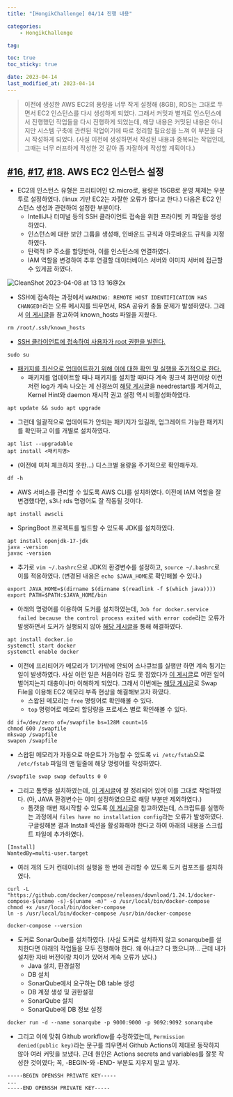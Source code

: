 ```yaml
---
title: "[HongikChallenge] 04/14 진행 내용"

categories:
    - HongikChallenge

tag:

toc: true
toc_sticky: true

date: 2023-04-14
last_modified_at: 2023-04-14
---
```


> 이전에 생성한 AWS EC2의 용량을 너무 작게 설정해 (8GB), RDS는 그대로 두면서 EC2 인스턴스를 다시 생성하게 되었다. 그래서 커밋과 별개로 인스턴스에서 진행했던 작업들을 다시 진행하게 되었는데, 해당 내용은 커밋된 내용은 아니지만 시스템 구축에 관련된 작업이기에 따로 정리할 필요성을 느껴 이 부분을 다시 작성하게 되었다. (사실 이전에 생성하면서 작성된 내용과 중복되는 작업인데, 그때는 너무 러프하게 작성한 것 같아 좀 자잘하게 작성할 계획이다.)

## <a href="https://github.com/Hongik-Challenge/hc-backend/commit/201893e469562860397b89c25e3d81db884848c7">#16</a>, <a href="https://github.com/Hongik-Challenge/hc-backend/commit/2a513dc6b7b1c755c4b32ff233cc399f16d8323d">#17</a>, <a href="https://github.com/Hongik-Challenge/hc-backend/commit/fe3812f93790745b6b80e146ae25afb25990667a">#18</a>. AWS EC2 인스턴스 설정

- EC2의 인스턴스 유형은 프리티어인 t2.micro로, 용량은 15GB로 운영 체제는 우분투로 설정하였다. (linux 기반 EC2는 자잘한 오류가 많다고 한다.)  다음은 EC2 인스턴스 생성과 관련하여 설정한 부분이다.
  - IntelliJ나 터미널 등의 SSH 클라이언트 접속을 위한 프라이빗 키 파일을 생성하였다.
  - 인스턴스에 대한 보안 그룹을 생성해, 인바운드 규칙과 아웃바운드 규칙을 지정하였다.
  - 탄력적 IP 주소를 할당받아, 이를 인스턴스에 연결하였다.
  - IAM 역할을 변경하여 추후 연결할 데이터베이스 서버와 이미지 서버에 접근할 수 있게끔 하였다.

![CleanShot 2023-04-08 at 13 13 16@2x](https://user-images.githubusercontent.com/105341168/230702707-954aa971-fd6f-45c2-aa96-5c1fbbb7be9a.png)

- SSH에 접속하는 과정에서 ```WARNING: REMOTE HOST IDENTIFICATION HAS CHANGED!```라는 오류 메시지를 띄우면서, RSA 공유키 충돌 문제가 발생하였다. 그래서 <a href="https://kingsong.tistory.com/127">이 게시글</a>을 참고하여 known_hosts 파일을 지웠다.

```
rm /root/.ssh/known_hosts 
```

- <a href="https://www.leafcats.com/168">SSH 클라이언트에 접속하여 사용자가 root 권한을 빌린다.</a>

```
sudo su
```

- <a href="https://someone-life.tistory.com/17">패키지를 최신으로 업데이트하기 위해 이에 대한 확인 및 실행을 주기적으로 한다.</a>
  - 패키지를 업데이트할 때나 패키지를 설치할 때마다 계속 핑크색 화면이랑 이런저런 log가 계속 나오는 게 신경쓰여 <a href="https://chhanz.github.io/linux/2022/08/01/ubuntu-22-04-needrestart/">해당 게시글</a>을 needrestart를 제거하고, Kernel Hint와 daemon 재시작 권고 설정 역시 비활성화하였다. 

```
apt update && sudo apt upgrade
```

- 그런데 일괄적으로 업데이트가 안되는 패키지가 있길래, 업그레이드 가능한 패키지를 확인하고 이를 개별로 설치하였다.

```
apt list --upgradable
apt install <패키지명>
```

- (이전에 미처 체크하지 못한...) 디스크별 용량을 주기적으로 확인해두자.

```
df -h
```

- AWS 서비스를 관리할 수 있도록 AWS CLI를 설치하였다. 이전에 IAM 역할을 잘 변경했다면, s3나 rds 명령어도 잘 작동될 것이다.

```
apt install awscli
```

- SpringBoot 프로젝트를 빌드할 수 있도록 JDK를 설치하였다.

```
apt install openjdk-17-jdk
java -version
javac -version
```

- 추가로 ```vim ~/.bashrc```으로 JDK의 환경변수를 설정하고, ```source ~/.bashrc```로 이를 적용하였다. (변경된 내용은 ```echo $JAVA_HOME```로 확인해볼 수 있다.)

```
export JAVA_HOME=$(dirname $(dirname $(readlink -f $(which java))))
export PATH=$PATH:$JAVA_HOME/bin
```

- 아래의 명령어를 이용하여 도커를 설치하였는데, ```Job for docker.service failed because the control process exited with error code```라는 오류가 발생하면서 도커가 실행되지 않아 <a href="https://dct-wonjung.tistory.com/entry/Docker-failed-control-process-exited-오류-해결">해당 게시글</a>을 통해 해결하였다.

```
apt install docker.io 
systemctl start docker
systemctl enable docker
```

- 이전에 프리티어가 메모리가 1기가밖에 안되어 소나큐브를 실행만 하면 계속 튕기는 일이 발생하였다. 사실 이런 일은 처음이라 감도 못 잡았다가 <a href="https://velog.io/@seungju0000/ec2-stop">이 게시글</a>로 어떤 일이 벌어지는지 대충이나마 이해하게 되었다. 그래서 이번에는 <a href="https://kth990303.tistory.com/361">해당 게시글</a>로 Swap File을 이용해 EC2 메모리 부족 현상을 해결해보고자 하였다.
  - 스왑된 메모리는 ```free``` 명령어로 확인해볼 수 있다.
  - ```top``` 명령어로 메모리 할당량을 프로세스 별로 확인해볼 수 있다.

```
dd if=/dev/zero of=/swapfile bs=128M count=16
chmod 600 /swapfile
mkswap /swapfile
swapon /swapfile
```

- 스왑된 메모리가 자동으로 마운트가 가능할 수 있도록 ```vi /etc/fstab```으로 ```/etc/fstab``` 파일의 맨 밑줄에 해당 명령어를 작성하였다.

```
/swapfile swap swap defaults 0 0
```

- 그리고 톰캣을 설치하였는데, <a href="https://velog.io/@bonjaski0989/AWS-EC2-Linux-환경에서-톰캣-설치하기">이 게시글</a>에 잘 정리되어 있어 이를 그대로 작업하였다. (아, JAVA 환경변수는 이미 설정하였으므로 해당 부분만 제외하였다.)
  - 톰캣을 매번 재시작할 수 있도록 <a href="https://velog.io/@bonjaski0989/EC2-Tomcat-서비스-등록">이 게시글</a>을 참고하였는데, 스크립트를 실행하는 과정에서 ```files have no installation config```라는 오류가 발생하였다. 구글링해본 결과 Install 섹션을 활성화해야 한다고 하여 아래의 내용을 스크립트 파일에 추가하였다.

```
[Install]
WantedBy=multi-user.target
```

- 여러 개의 도커 컨테이너의 실행을 한 번에 관리할 수 있도록 도커 컴포즈를 설치하였다.

```
curl -L "https://github.com/docker/compose/releases/download/1.24.1/docker-compose-$(uname -s)-$(uname -m)" -o /usr/local/bin/docker-compose
chmod +x /usr/local/bin/docker-compose
ln -s /usr/local/bin/docker-compose /usr/bin/docker-compose

docker-compose --version
```

- 도커로 SonarQube를 설치하였다. (사실 도커로 설치하지 않고 sonarqube를 설치한다면 아래의 작업들을 모두 진행해야 한다. 왜 아냐고? 다 했으니까... 근데 내가 설치한 자바 버전이랑 차이가 있어서 계속 오류가 났다.)
  - Java 설치, 환경설정
  - DB 설치
  - SonarQube에서 요구하는 DB table 생성
  - DB 계정 생성 및 권한설정
  - SonarQube 설치
  - SonarQube에 DB 정보 설정

```
docker run -d --name sonarqube -p 9000:9000 -p 9092:9092 sonarqube
```

- 그리고 이에 맞춰 Github workflow를 수정하였는데, ```Permission denied(public key)```라는 문구를 띄우면서 Github Actions이 제대로 동작하지 않아 여러 커밋을 보냈다. 근데 원인은 Actions secrets and variables를 잘못 작성한 것이였다; 꼭, -BEGIN-와 -END- 부분도 지우지 말고 넣자.

```
-----BEGIN OPENSSH PRIVATE KEY-----
...
-----END OPENSSH PRIVATE KEY-----
```